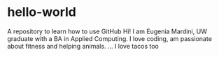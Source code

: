 # hello-world
A repository to learn how to use GitHub
Hi! I am Eugenia Mardini, UW graduate with a BA in Applied Computing. I love coding, am passionate about fitness and helping animals. 
... I love tacos too
